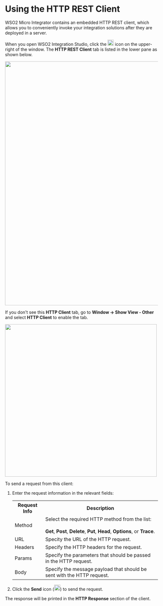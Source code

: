 # Using the HTTP REST Client

WSO2 Micro Integrator contains an embedded HTTP REST client, which allows you to conveniently invoke your integration solutions after they are deployed in a server.

When you open WSO2 Integration Studio, click the <img src="../../assets/img/testing-integrations/project-view-icon.png" width="20"> icon on the upper-right of the window. The **HTTP REST Client** tab is listed in the lower pane as shown below. 

<img src="../../assets/img/testing-integrations/open-http4e-client-empty.png" width="800">

If you don't see this <b>HTTP Client</b> tab, go to <b>Window -> Show View - Other</b> and select <b>HTTP Client</b> to enable the tab.

<img src="../../assets/img/testing-integrations/show-http4e-client-empty.png" width="500">

To send a request from this client:

1.  Enter the request information in the relevant fields:

    <table>
        <tr>
            <th>
                Request Info
            </th>
            <th>
                Description
            </th>
        </tr>
        <tr>
            <td>
                Method
            </td>
            <td>
               Select the required HTTP method from the list:</br></br> 
               <b>Get</b>, <b>Post</b>, <b>Delete</b>, <b>Put</b>, <b>Head</b>, <b>Options</b>, or <b>Trace</b>.
            </td>
        </tr>
        <tr>
            <td>
                URL
            </td>
            <td>
                Specity the URL of the HTTP request.
            </td>
        </tr>
        <tr>
            <td>
                Headers
            </td>
            <td>
                Specify the HTTP headers for the request.
            </td>
        </tr>
        <tr>
            <td>
                Params
            </td>
            <td>
               Specify the parameters that should be passed in the HTTP request. 
            </td>
        </tr>
        <tr>
            <td>
                Body
            </td>
            <td>
                Specify the message payload that should be sent with the HTTP request.
            </td>
        </tr>
     </table>

2.  Click the <b>Send</b> icon (<img src="../../assets/img/tutorials/common/play-head-icon.png" width="20">) to send the request.

The response will be printed in the **HTTP Response** section of the client.
